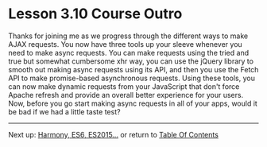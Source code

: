 # Lesson 3.10 Course Outro

Thanks for joining me as we progress through the different ways to make AJAX requests. You now have three tools up your sleeve whenever you need to make async requests. You can make requests using the tried and true but somewhat cumbersome xhr way, you can use the jQuery library to smooth out making async requests using its API, and then you use the Fetch API to make promise-based asynchronous requests. Using these tools, you can now make dynamic requests from your JavaScript that don't force Apache refresh and provide an overall better experience for your users. Now, before you go start making async requests in all of your apps, would it be bad if we had a little taste test?

- - -
Next up: [Harmony, ES6, ES2015...](ND024_Part3_Lesson04_01.md) or return to [Table Of Contents](./ND024_TableOfContents.md)

